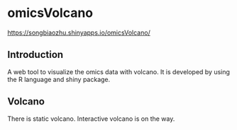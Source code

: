 # omicsVolcano
https://songbiaozhu.shinyapps.io/omicsVolcano/

## Introduction
A web tool to visualize the omics data with volcano. It is developed by using the R language and shiny package.

## Volcano
There is static volcano.
Interactive volcano is on the way.
